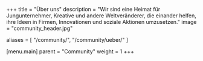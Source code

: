 +++
title = "Über uns"
description = "Wir sind eine Heimat für Jungunternehmer, Kreative und andere Weltveränderer, die einander helfen, ihre Ideen in Firmen, Innovationen und soziale Aktionen umzusetzen."
image = "community_header.jpg"

aliases = [
    "/community/",
    "/community/ueber/"
]

[menu.main]
  parent = "Community"
  weight = 1
+++
